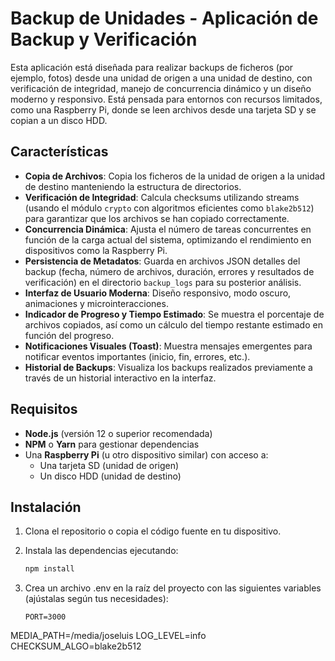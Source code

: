 # Backup de Unidades - Aplicación de Backup y Verificación

Esta aplicación está diseñada para realizar backups de ficheros (por ejemplo, fotos) desde una unidad de origen a una unidad de destino, con verificación de integridad, manejo de concurrencia dinámico y un diseño moderno y responsivo. Está pensada para entornos con recursos limitados, como una Raspberry Pi, donde se leen archivos desde una tarjeta SD y se copian a un disco HDD.

## Características

- **Copia de Archivos**: Copia los ficheros de la unidad de origen a la unidad de destino manteniendo la estructura de directorios.
- **Verificación de Integridad**: Calcula checksums utilizando streams (usando el módulo `crypto` con algoritmos eficientes como `blake2b512`) para garantizar que los archivos se han copiado correctamente.
- **Concurrencia Dinámica**: Ajusta el número de tareas concurrentes en función de la carga actual del sistema, optimizando el rendimiento en dispositivos como la Raspberry Pi.
- **Persistencia de Metadatos**: Guarda en archivos JSON detalles del backup (fecha, número de archivos, duración, errores y resultados de verificación) en el directorio `backup_logs` para su posterior análisis.
- **Interfaz de Usuario Moderna**: Diseño responsivo, modo oscuro, animaciones y microinteracciones.
- **Indicador de Progreso y Tiempo Estimado**: Se muestra el porcentaje de archivos copiados, así como un cálculo del tiempo restante estimado en función del progreso.
- **Notificaciones Visuales (Toast)**: Muestra mensajes emergentes para notificar eventos importantes (inicio, fin, errores, etc.).
- **Historial de Backups**: Visualiza los backups realizados previamente a través de un historial interactivo en la interfaz.

## Requisitos

- **Node.js** (versión 12 o superior recomendada)
- **NPM** o **Yarn** para gestionar dependencias
- Una **Raspberry Pi** (u otro dispositivo similar) con acceso a:
  - Una tarjeta SD (unidad de origen)
  - Un disco HDD (unidad de destino)

## Instalación

1. Clona el repositorio o copia el código fuente en tu dispositivo.
2. Instala las dependencias ejecutando:

   ```bash
   npm install
3. Crea un archivo .env en la raíz del proyecto con las siguientes variables (ajústalas según tus necesidades):

   ```env
   PORT=3000
MEDIA_PATH=/media/joseluis
LOG_LEVEL=info
CHECKSUM_ALGO=blake2b512

